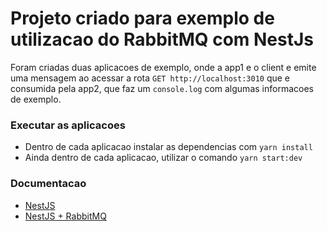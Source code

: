 # Projeto criado para exemplo de utilizacao do RabbitMQ com NestJs
Foram criadas duas aplicacoes de exemplo, onde a app1 e o client e emite 
uma mensagem ao acessar a rota `GET http://localhost:3010` que e consumida
pela app2, que faz um `console.log` com algumas informacoes de exemplo.

### Executar as aplicacoes
- Dentro de cada aplicacao instalar as dependencias com `yarn install` 
- Ainda dentro de cada aplicacao, utilizar o comando `yarn start:dev`

### Documentacao
- [NestJS](https://docs.nestjs.com/microservices/basics)
- [NestJS + RabbitMQ](https://docs.nestjs.com/microservices/rabbitmq)
